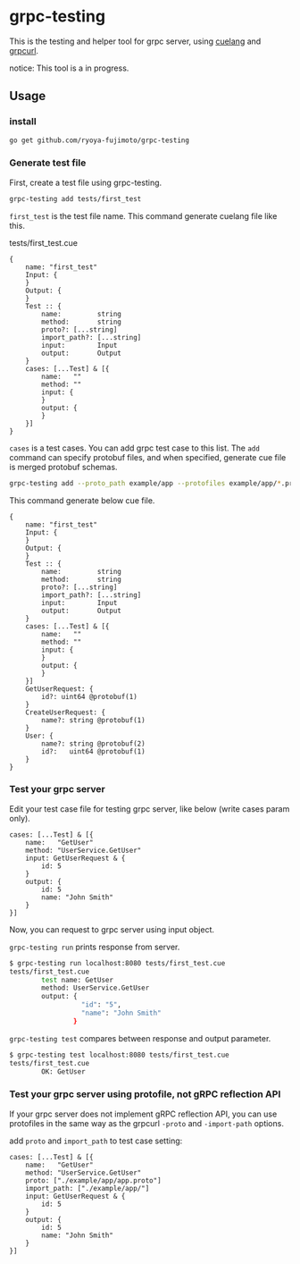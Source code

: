# grpc-testing

This is the testing and helper tool for grpc server, using [cuelang](https://github.com/cuelang/cue) and [grpcurl](https://github.com/fullstorydev/grpcurl).

notice: This tool is a in progress.

## Usage

### install

```bash
go get github.com/ryoya-fujimoto/grpc-testing
```

### Generate test file

First, create a test file using grpc-testing.

```bash
grpc-testing add tests/first_test
```

`first_test` is the test file name. This command generate cuelang file like this.

tests/first_test.cue
```
{
	name: "first_test"
	Input: {
	}
	Output: {
	}
	Test :: {
		name:         string
		method:       string
		proto?: [...string]
		import_path?: [...string]
		input:        Input
		output:       Output
	}
	cases: [...Test] & [{
		name:   ""
		method: ""
		input: {
		}
		output: {
		}
	}]
}
```

`cases` is a test cases. You can add grpc test case to this list.
The `add` command can specify protobuf files, and when specified, generate cue file is merged protobuf schemas.

```bash
grpc-testing add --proto_path example/app --protofiles example/app/*.proto FirstTest
```

This command generate below cue file.

```
{
	name: "first_test"
	Input: {
	}
	Output: {
	}
	Test :: {
		name:         string
		method:       string
		proto?: [...string]
		import_path?: [...string]
		input:        Input
		output:       Output
	}
	cases: [...Test] & [{
		name:   ""
		method: ""
		input: {
		}
		output: {
		}
	}]
	GetUserRequest: {
		id?: uint64 @protobuf(1)
	}
	CreateUserRequest: {
		name?: string @protobuf(1)
	}
	User: {
		name?: string @protobuf(2)
		id?:   uint64 @protobuf(1)
	}
}
```

### Test your grpc server

Edit your test case file for testing grpc server, like below (write cases param only).

```
cases: [...Test] & [{
	name:   "GetUser"
	method: "UserService.GetUser"
	input: GetUserRequest & {
		id: 5
 	}
 	output: {
		id: 5
		name: "John Smith"
	}
}]
```

Now, you can request to grpc server using input object. 

`grpc-testing run` prints response from server.

```bash
$ grpc-testing run localhost:8080 tests/first_test.cue
tests/first_test.cue
        test name: GetUser
        method: UserService.GetUser
        output: {
                  "id": "5",
                  "name": "John Smith"
                }
```

`grpc-testing test` compares between response and output parameter.
```bash
$ grpc-testing test localhost:8080 tests/first_test.cue
tests/first_test.cue
        OK: GetUser
```

### Test your grpc server using protofile, not gRPC reflection API

If your grpc server does not implement gRPC reflection API, you can use protofiles in the same way as the grpcurl `-proto` and `-import-path` options.

add `proto` and `import_path` to test case setting:

```
cases: [...Test] & [{
	name:   "GetUser"
	method: "UserService.GetUser"
	proto: ["./example/app/app.proto"]
	import_path: ["./example/app/"]
	input: GetUserRequest & {
		id: 5
	}
	output: {
		id: 5
		name: "John Smith"
	}
}]
```
